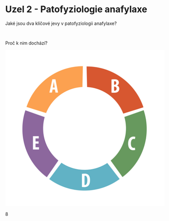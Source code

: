 <div class="w3-row">
<div class="w3-half w3-large">

# Uzel 2 - Patofyziologie anafylaxe

Jaké jsou dva klíčové jevy v patofyziologii anafylaxe?

&nbsp;


Proč k nim dochází?


</div>
<div class="w3-half">

![slide_4_schema_abcde](slide_4_schema_abcde.jpg)

</div>
</div>

<div class="w3-center">8</div>

